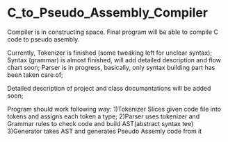 # C_to_Pseudo_Assembly_Compiler
Compiler is in constructing space. Final program will be able to compile C code to pseudo asembly.

Currently, Tokenizer is finished (some tweaking left for unclear syntax);
Syntax (grammar) is almost finished, will add detailed description and flow chart soon;
Parser is in progress, basically, only syntax building part has been taken care of;

Detailed description of project and class documantations will be added soon;

Program should work following way: 
1)Tokenizer Slices given code file into tokens and assigns each token a type;
2)Parser uses tokenizer and Grammar rules to check code and build AST(abstract syntax tee)
3)Generator takes AST and generates Pseudo Assemly code from it
